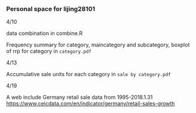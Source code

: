 ### Personal space for lijing28101


4/10

data combination in combine.R

Frequency summary for category, maincategory and subcategory, boxplot of rrp for category in `category.pdf`

4/13

Accumulative sale units for each category in `sale by category.pdf`

4/19

A web include Germany retail sale data from 1995-2018.1.31
https://www.ceicdata.com/en/indicator/germany/retail-sales-growth
